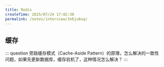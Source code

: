 ```yaml
---
title: Redis
createTime: 2025/07/24 17:02:30
permalink: /notes/interview/3nbju6uq/
---
```

## 缓存
::: question 
旁路缓存模式（Cache-Aside Pattern）的原理，怎么解决的一致性问题，如果先更新数据库，缓存宕机了，这种情况怎么解决？
:::
